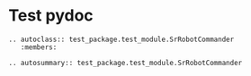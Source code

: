 # Test pydoc

```eval_rst
.. autoclass:: test_package.test_module.SrRobotCommander
   :members:
```


```eval_rst
.. autosummary:: test_package.test_module.SrRobotCommander
```